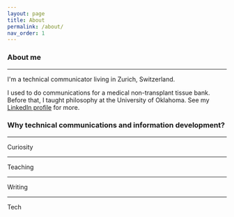 ```yaml
---
layout: page
title: About
permalink: /about/
nav_order: 1
---
```


### About me

---

I'm a technical communicator living in Zurich, Switzerland.

I used to do communications for a medical non-transplant tissue bank. Before that, I taught philosophy at the University of Oklahoma. See my [LinkedIn profile](www.linkedin.com/in/casey-stull) for more.


### Why technical communications and information development?  

---

Curiosity

---

Teaching

---

Writing

---

Tech
